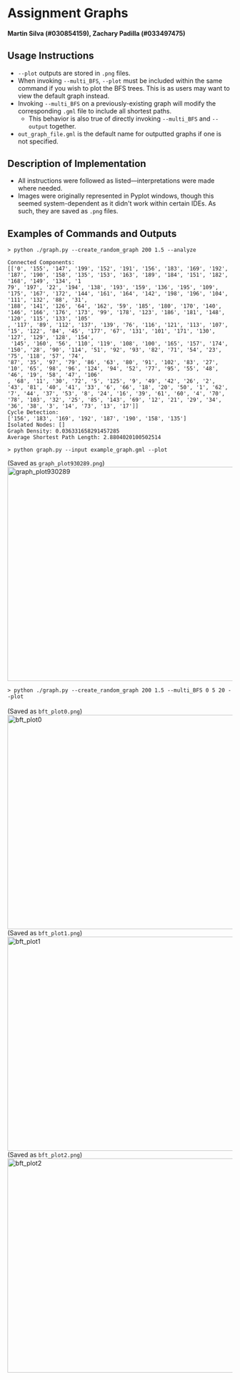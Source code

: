 # Assignment Graphs

#### Martin Silva (#030854159), Zachary Padilla (#033497475)

## Usage Instructions
* ``--plot`` outputs are stored in ``.png`` files.
* When invoking ``--multi_BFS``, ``--plot`` must be included within the same command if you wish to plot the BFS trees. This is as users may want to view the default graph instead.
* Invoking ``--multi_BFS`` on a previously-existing graph will modify the corresponding ``.gml`` file to include all shortest paths.
  * This behavior is also true of directly invoking ``--multi_BFS`` and ``--output`` together.
* ``out_graph_file.gml`` is the default name for outputted graphs if one is not specified.

## Description of Implementation
- All instructions were followed as listed—interpretations were made where needed.
- Images were originally represented in Pyplot windows, though this seemed system-dependent as it didn't work within certain IDEs. As such, they are saved as ``.png`` files.

## Examples of Commands and Outputs

``> python ./graph.py --create_random_graph 200 1.5 --analyze``
```
Connected Components:
[['0', '155', '147', '199', '152', '191', '156', '183', '169', '192', '187', '190', '158', '135', '153', '163', '189', '184', '151', '182', '168', '149', '134', '1
79', '197', '22', '194', '138', '193', '159', '136', '195', '109', '175', '167', '172', '144', '161', '164', '142', '198', '196', '104', '111', '132', '88', '31', 
'188', '141', '126', '64', '162', '59', '185', '180', '170', '140', '146', '166', '176', '173', '99', '178', '123', '186', '181', '148', '120', '115', '133', '105'
, '117', '89', '112', '137', '139', '76', '116', '121', '113', '107', '15', '122', '84', '45', '177', '67', '131', '101', '171', '130', '127', '129', '128', '154',
 '145', '160', '56', '110', '119', '108', '100', '165', '157', '174', '150', '28', '90', '114', '51', '92', '93', '82', '71', '54', '23', '75', '118', '57', '74', 
'87', '35', '97', '79', '86', '63', '80', '91', '102', '83', '27', '10', '65', '98', '96', '124', '94', '52', '77', '95', '55', '48', '46', '19', '58', '47', '106'
, '68', '11', '30', '72', '5', '125', '9', '49', '42', '26', '2', '43', '81', '40', '41', '33', '6', '66', '18', '20', '50', '1', '62', '7', '44', '37', '53', '8', '24', '16', '39', '61', '60', '4', '70', '78', '103', '32', '25', '85', '143', '69', '12', '21', '29', '34', '36', '38', '3', '14', '73', '13', '17']]
Cycle Detection:
['156', '183', '169', '192', '187', '190', '158', '135']
Isolated Nodes: []
Graph Density: 0.036331658291457285
Average Shortest Path Length: 2.8804020100502514
```
``> python graph.py --input example_graph.gml --plot``

(Saved as ``graph_plot930289.png``)\
<img width="640" height="480" alt="graph_plot930289" src="https://github.com/user-attachments/assets/761ace42-6cec-4274-b410-c09d94db37bb" />

``> python ./graph.py --create_random_graph 200 1.5 --multi_BFS 0 5 20 --plot``
<br></br>
(Saved as ``bft_plot0.png``)\
<img width="640" height="480" alt="bft_plot0" src="https://github.com/user-attachments/assets/50b5e504-3039-492b-86da-ab73e97085af" />\
(Saved as ``bft_plot1.png``)\
<img width="640" height="480" alt="bft_plot1" src="https://github.com/user-attachments/assets/1669c9c6-3a89-422f-a4ec-54a16ccec7b1" />\
(Saved as ``bft_plot2.png``)\
<img width="640" height="480" alt="bft_plot2" src="https://github.com/user-attachments/assets/885ad9a5-ba46-455f-a878-e090b1a296f7" />
